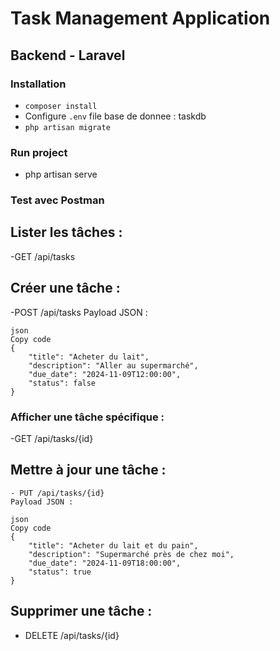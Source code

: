 # Task Management Application

## Backend - Laravel
### Installation
- `composer install`
- Configure `.env` file base de donnee : taskdb
- `php artisan migrate`
### Run project 
- php artisan serve
### Test avec Postman
 ## Lister les tâches :
   -GET /api/tasks

 ## Créer une tâche :
   -POST /api/tasks
    Payload JSON :
    
    json
    Copy code
    {
        "title": "Acheter du lait",
        "description": "Aller au supermarché",
        "due_date": "2024-11-09T12:00:00",
        "status": false
    }
    
### Afficher une tâche spécifique :
   -GET /api/tasks/{id}

 ## Mettre à jour une tâche :
    - PUT /api/tasks/{id}
    Payload JSON :
    
    json
    Copy code
    {
        "title": "Acheter du lait et du pain",
        "description": "Supermarché près de chez moi",
        "due_date": "2024-11-09T18:00:00",
        "status": true
    }
    
## Supprimer une tâche :
 - DELETE /api/tasks/{id}

